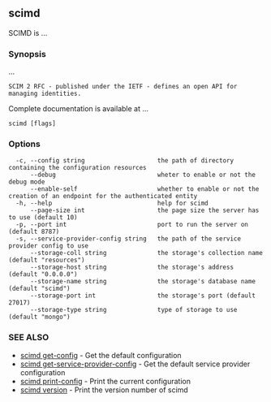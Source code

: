 ## scimd

SCIMD is ...

### Synopsis

...
	
	SCIM 2 RFC - published under the IETF - defines an open API for managing identities.
Complete documentation is available at ...

```
scimd [flags]
```

### Options

```
  -c, --config string                    the path of directory containing the configuration resources
      --debug                            wheter to enable or not the debug mode
      --enable-self                      whether to enable or not the creation of an endpoint for the authenticated entity
  -h, --help                             help for scimd
      --page-size int                    the page size the server has to use (default 10)
  -p, --port int                         port to run the server on (default 8787)
  -s, --service-provider-config string   the path of the service provider config to use
      --storage-coll string              the storage's collection name (default "resources")
      --storage-host string              the storage's address (default "0.0.0.0")
      --storage-name string              the storage's database name (default "scimd")
      --storage-port int                 the storage's port (default 27017)
      --storage-type string              type of storage to use (default "mongo")
```

### SEE ALSO

* [scimd get-config](scimd_get-config.md)	 - Get the default configuration
* [scimd get-service-provider-config](scimd_get-service-provider-config.md)	 - Get the default service provider configuration
* [scimd print-config](scimd_print-config.md)	 - Print the current configuration
* [scimd version](scimd_version.md)	 - Print the version number of scimd

